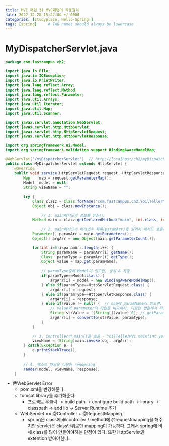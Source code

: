 ```yaml
---
title: MVC 패턴 3) MVC패턴의 작동원리 
date: 2022-12-28 15:22:00 +/-0900
categories: [studyplace, Hello-Spring!]
tags: [spring]     # TAG names should always be lowercase
---
```



# MyDispatcherServlet.java

```java
package com.fastcampus.ch2;

import java.io.File;
import java.io.IOException;
import java.io.PrintWriter;
import java.lang.reflect.Array;
import java.lang.reflect.Method;
import java.lang.reflect.Parameter;
import java.util.Arrays;
import java.util.Iterator;
import java.util.Map;
import java.util.Scanner;

import javax.servlet.annotation.WebServlet;
import javax.servlet.http.HttpServlet;
import javax.servlet.http.HttpServletRequest;
import javax.servlet.http.HttpServletResponse;

import org.springframework.ui.Model;
import org.springframework.validation.support.BindingAwareModelMap;

@WebServlet("/myDispatcherServlet")  // http://localhost/ch2/myDispatcherServlet?year=2021&month=10&day=1
public class MyDispatcherServlet extends HttpServlet {
	@Override
	public void service(HttpServletRequest request, HttpServletResponse response) throws IOException {
		Map    map = request.getParameterMap();
		Model  model = null;
		String viewName = "";
		
		try {
			Class clazz = Class.forName("com.fastcampus.ch2.YoilTellerMVC");
			Object obj = clazz.newInstance();
			
      			// 1. main메서드의 정보를 얻는다.
			Method main = clazz.getDeclaredMethod("main", int.class, int.class, int.class, Model.class);
			
      			// 2. main메서드의 매개변수 목록(paramArr)을 읽어서 메서드 호출에 사용할 인자 목록(argArr)을 만든다.
			Parameter[] paramArr = main.getParameters();
			Object[] argArr = new Object[main.getParameterCount()];

			for(int i=0;i<paramArr.length;i++) {
				String paramName = paramArr[i].getName();
				Class  paramType = paramArr[i].getType();
				Object value = map.get(paramName);

				// paramType중에 Model이 있으면, 생성 & 저장 
				if(paramType==Model.class) {
					argArr[i] = model = new BindingAwareModelMap();
				} else if(paramType==HttpServletRequest.class) {
					argArr[i] = request;
				} else if(paramType==HttpServletResponse.class) {
					argArr[i] = response;					
				} else if(value != null) {  // map에 paramName이 있으면,
					// value와 parameter의 타입을 비교해서, 다르면 변환해서 저장 
					String strValue = ((String[])value)[0];	// getParameterMap()에서 꺼낸 value는 String배열이므로 변환 필요 
					argArr[i] = convertTo(strValue, paramType);				
				} 
			}
			
			// 3. Controller의 main()을 호출 - YoilTellerMVC.main(int year, int month, int day, Model model)
			viewName = (String)main.invoke(obj, argArr); 	
		} catch(Exception e) {
			e.printStackTrace();
		}
				
		// 4. 텍스트 파일을 이용한 rendering
		render(model, viewName, response);			
	}
```
- @WebServlet Error
	+ pom.xml을 변경해준다.
	+ tomcat library를 추가해준다.
		* 프로젝트 우클릭 -> build path -> configure build path -> library -> classpath -> add lib -> Server Runtime 추가
	+ WebServlet == @Controller + @RequestMapping 
		* spring은 class에 @controller / method에  @requestmapping을 해주지만 servlet은 class단위로만 mapping이 가능하다. 그래서 spring에 비해 class를 많이 만들어야하는 단점이 있다.
		또한 HttpServlet을 extention 받아야한다.